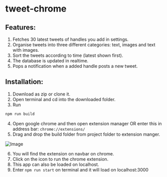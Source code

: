 # tweet-chrome


## Features:
1. Fetches 30 latest tweets of handles you add in settings.
1. Organise tweets into three different categories: text, images and text with images.
1. Sort the tweets according to time (latest shown first).
1. The database is updated in realtime.
1. Pops a notification when a added handle posts a new tweet.

## Installation:
1. Download as zip or clone it.
1. Open terminal and cd into the downloaded folder.
1. Run
```javascript
npm run build
```
4.   Open google chrome and then open extension manager OR enter this in address bar: `chrome://extensions/`
5.   Drag and drop the build folder from project folder to extension manger.

![Image](https://user-images.githubusercontent.com/22375731/33899845-b6e6bf9c-df92-11e7-8e32-a7fc8b5908f8.gif)

6.   You will find the extension on navbar on chrome.
7.   Click on the icon to run the chrome extension.
8.   This app can also be loaded on localhost.
9.   Enter `npm run start` on terminal and it will load on localhost:3000
